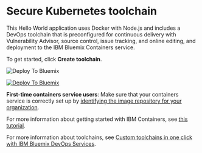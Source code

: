 # Secure Kubernetes toolchain

This Hello World application uses Docker with Node.js and includes a DevOps toolchain that is preconfigured for continuous delivery with Vulnerability Advisor, source control, issue tracking, and online editing, and deployment to the IBM Bluemix Containers service.

To get started, click **Create toolchain**.

![Deploy To Bluemix](../blob/master/.bluemix/icon.svg)

[![Deploy To Bluemix](https://console.bluemix.net/devops/graphics/create_toolchain_button.png)](https://console.bluemix.net/devops/setup/deploy/?repository=https%3A//github.com/hmagph/secure-kube-toolchain)

**First-time containers service users**: Make sure that your containers service is correctly set up by [identifying the image repository for your organization](https://console.bluemix.net/docs/containers/container_creating_ov.html#container_namespace). 

For more information about getting started with IBM Containers, see [this tutorial](https://console.bluemix.net/docs/containers/container_gettingstarted_tutorial_lesson1.html#container_gettingstarted_tutorial_lesson_1).

For more information about toolchains, see [Custom toolchains in one click with IBM Bluemix DevOps Services](https://developer.ibm.com/devops-services/2016/06/16/open-toolchain-with-ibm-bluemix-devops-services/).
